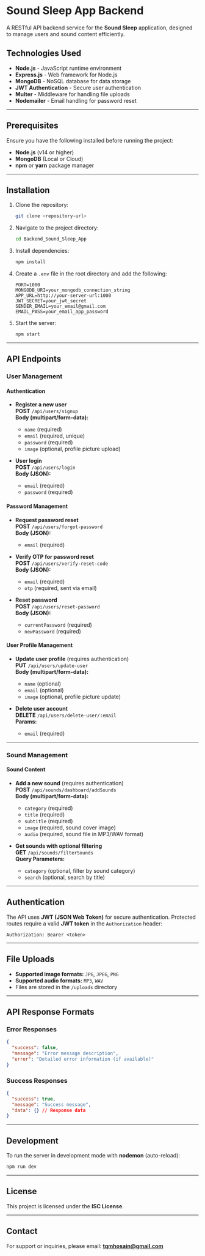 # Sound Sleep App Backend

A RESTful API backend service for the **Sound Sleep** application, designed to manage users and sound content efficiently.

## Technologies Used

- **Node.js** - JavaScript runtime environment
- **Express.js** - Web framework for Node.js
- **MongoDB** - NoSQL database for data storage
- **JWT Authentication** - Secure user authentication
- **Multer** - Middleware for handling file uploads
- **Nodemailer** - Email handling for password reset

---

## Prerequisites

Ensure you have the following installed before running the project:

- **Node.js** (v14 or higher)
- **MongoDB** (Local or Cloud)
- **npm** or **yarn** package manager

---

## Installation

1. Clone the repository:

   ```bash
   git clone <repository-url>
   ```

2. Navigate to the project directory:

   ```bash
   cd Backend_Sound_Sleep_App
   ```

3. Install dependencies:

   ```bash
   npm install
   ```

4. Create a `.env` file in the root directory and add the following:

   ```plaintext
   PORT=1000
   MONGODB_URI=your_mongodb_connection_string
   APP_URL=http://your-server-url:1000
   JWT_SECRET=your_jwt_secret
   SENDER_EMAIL=your_email@gmail.com
   EMAIL_PASS=your_email_app_password
   ```

5. Start the server:

   ```bash
   npm start
   ```

---

## API Endpoints

### **User Management**

#### **Authentication**
- **Register a new user**  
  **POST** `/api/users/signup`  
  **Body (multipart/form-data):**
  - `name` (required)
  - `email` (required, unique)
  - `password` (required)
  - `image` (optional, profile picture upload)

- **User login**  
  **POST** `/api/users/login`  
  **Body (JSON):**
  - `email` (required)
  - `password` (required)

#### **Password Management**
- **Request password reset**  
  **POST** `/api/users/forgot-password`  
  **Body (JSON):**
  - `email` (required)

- **Verify OTP for password reset**  
  **POST** `/api/users/verify-reset-code`  
  **Body (JSON):**
  - `email` (required)
  - `otp` (required, sent via email)

- **Reset password**  
  **POST** `/api/users/reset-password`  
  **Body (JSON):**
  - `currentPassword` (required)
  - `newPassword` (required)

#### **User Profile Management**
- **Update user profile** (requires authentication)  
  **PUT** `/api/users/update-user`  
  **Body (multipart/form-data):**
  - `name` (optional)
  - `email` (optional)
  - `image` (optional, profile picture update)

- **Delete user account**  
  **DELETE** `/api/users/delete-user/:email`  
  **Params:**
  - `email` (required)

---

### **Sound Management**

#### **Sound Content**
- **Add a new sound** (requires authentication)  
  **POST** `/api/sounds/dashboard/addSounds`  
  **Body (multipart/form-data):**
  - `category` (required)
  - `title` (required)
  - `subtitle` (required)
  - `image` (required, sound cover image)
  - `audio` (required, sound file in MP3/WAV format)

- **Get sounds with optional filtering**  
  **GET** `/api/sounds/filterSounds`  
  **Query Parameters:**
  - `category` (optional, filter by sound category)
  - `search` (optional, search by title)

---

## Authentication

The API uses **JWT (JSON Web Token)** for secure authentication. Protected routes require a valid **JWT token** in the `Authorization` header:

```plaintext
Authorization: Bearer <token>
```

---

## File Uploads

- **Supported image formats:** `JPG`, `JPEG`, `PNG`
- **Supported audio formats:** `MP3`, `WAV`
- Files are stored in the `/uploads` directory

---

## API Response Formats

### **Error Responses**

```json
{
  "success": false,
  "message": "Error message description",
  "error": "Detailed error information (if available)"
}
```

### **Success Responses**

```json
{
  "success": true,
  "message": "Success message",
  "data": {} // Response data
}
```

---

## Development

To run the server in development mode with **nodemon** (auto-reload):

```bash
npm run dev
```

---

## License

This project is licensed under the **ISC License**.

---

## Contact

For support or inquiries, please email: **tqmhosain@gmail.com**
